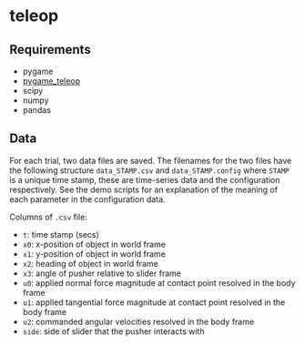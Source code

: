 # teleop

## Requirements

- pygame
- [pygame_teleop](https://github.com/cmower/pygame_teleop)
- scipy
- numpy
- pandas

## Data

For each trial, two data files are saved.
The filenames for the two files have the following structure `data_STAMP.csv` and `data_STAMP.config` where `STAMP` is a unique time stamp, these are time-series data and the configuration respectively.
See the demo scripts for an explanation of the meaning of each parameter in the configuration data.

Columns of `.csv` file:
- `t`: time stamp (secs)
- `x0`: x-position of object in world frame
- `x1`: y-position of object in world frame
- `x2`: heading of object in world frame
- `x3`: angle of pusher relative to slider frame
- `u0`: applied normal force magnitude at contact point resolved in the body frame
- `u1`: applied tangential force magnitude at contact point resolved in the body frame
- `u2`: commanded angular velocities resolved in the body frame
- `side`: side of slider that the pusher interacts with
